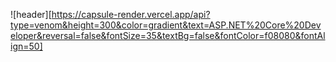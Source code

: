 ![header][https://capsule-render.vercel.app/api?type=venom&height=300&color=gradient&text=ASP.NET%20Core%20Developer&reversal=false&fontSize=35&textBg=false&fontColor=f08080&fontAlign=50]

<!--
**Doneformee/Doneformee** is a ✨ _special_ ✨ repository because its `README.md` (this file) appears on your GitHub profile.

Here are some ideas to get you started:

- 🔭 I’m currently working on ...
- 🌱 I’m currently learning ...
- 👯 I’m looking to collaborate on ...
- 🤔 I’m looking for help with ...
- 💬 Ask me about ...
- 📫 How to reach me: ...
- 😄 Pronouns: ...
- ⚡ Fun fact: ...
-->
